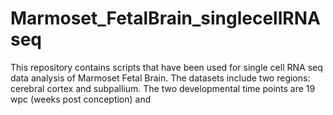 # Marmoset_FetalBrain_singlecellRNAseq
This repository contains scripts that have been used for single cell RNA seq data analysis of Marmoset Fetal Brain. The datasets include two regions: cerebral cortex and subpallium. The two developmental time points are 19 wpc (weeks post conception) and
